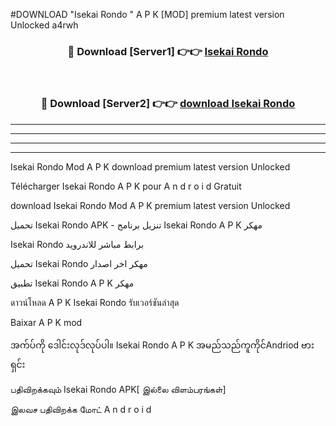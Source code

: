 #DOWNLOAD "Isekai Rondo " A P K [MOD] premium latest version Unlocked a4rwh 



<div align="center">

<h3>🔴 Download [Server1] 👉👉 <a href="https://apkdownload12.web.app/?title=Isekai Rondo ">Isekai Rondo  </a></h3><br>

<h3>🔴 Download [Server2] 👉👉 <a href="https://apkdownload12.web.app/?title=Isekai Rondo ">download Isekai Rondo  </a></h3>
</div>


----------------------------------------------------------

----------------------------------------------------------

----------------------------------------------------------

----------------------------------------------------------


Isekai Rondo  Mod A P K download premium latest version Unlocked

Télécharger  Isekai Rondo  A P K pour A n d r o i d Gratuit

download Isekai Rondo  Mod A P K premium latest version Unlocked

تحميل Isekai Rondo  APK - تنزيل برنامج Isekai Rondo  A P K مهكر

Isekai Rondo  برابط مباشر للاندرويد

تحميل Isekai Rondo  مهكر اخر اصدار

تطبيق Isekai Rondo  A P K مهكر

ดาวน์โหลด A P K Isekai Rondo  รับเวอร์ชันล่าสุด

Baixar A P K mod

အက်ပ်ကို ဒေါင်းလုဒ်လုပ်ပါ။ Isekai Rondo  A P K အမည်သည်ကူကိုင်Andriod ဗားရှင်း

பதிவிறக்கவும் Isekai Rondo  APK[ இல்லை விளம்பரங்கள்] 
 
இலவச பதிவிறக்க மோட் A n d r o i d



